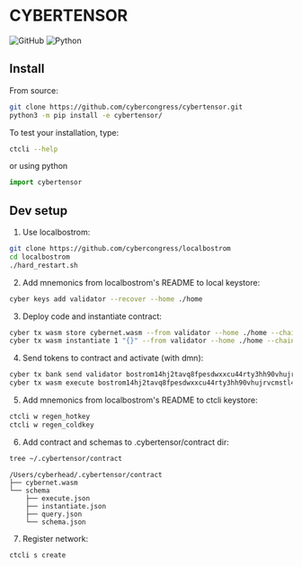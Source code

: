 # CYBERTENSOR
<p>
    <img alt="GitHub" src="https://img.shields.io/github/license/cybercongress/cybertensor">
    <img alt="Python" src="https://img.shields.io/badge/python-3.9%20%7C%203.10%20%7C%203.11-blue">
</p>

## Install

From source:
```bash
git clone https://github.com/cybercongress/cybertensor.git
python3 -m pip install -e cybertensor/
```

To test your installation, type:
```bash
ctcli --help
```
or using python
```python
import cybertensor
```


## Dev setup
1. Use localbostrom:
```bash
git clone https://github.com/cybercongress/localbostrom
cd localbostrom
./hard_restart.sh
```
2. Add mnemonics from localbostrom's README to local keystore:
```bash
cyber keys add validator --recover --home ./home
```
3. Deploy code and instantiate contract:
```bash
cyber tx wasm store cybernet.wasm --from validator --home ./home --chain-id localbostrom --gas 8000000 --broadcast-mode block -y --keyring-backend test
cyber tx wasm instantiate 1 "{}" --from validator --home ./home --chain-id localbostrom --gas 5000000 --label cybernet1 --admin bostrom1phaxpevm5wecex2jyaqty2a4v02qj7qm5n94ug --broadcast-mode block -y --keyring-backend test
```
4. Send tokens to contract and activate (with dmn):
```bash
cyber tx bank send validator bostrom14hj2tavq8fpesdwxxcu44rty3hh90vhujrvcmstl4zr3txmfvw9sww4mxt 1000000000000boot --home ./home --chain-id localbostrom --gas 500000 --broadcast-mode block -y --keyring-backend test
cyber tx wasm execute bostrom14hj2tavq8fpesdwxxcu44rty3hh90vhujrvcmstl4zr3txmfvw9sww4mxt '{"activate":{}}' --from validator --home ./home --chain-id localbostrom --gas 5000000 --broadcast-mode block -y --keyring-backend test
```
5. Add mnemonics from localbostrom's README to ctcli keystore:
```bash
ctcli w regen_hotkey
ctcli w regen_coldkey
```
6. Add contract and schemas to .cybertensor/contract dir:
```bash
tree ~/.cybertensor/contract 
```
```
/Users/cyberhead/.cybertensor/contract
├── cybernet.wasm
└── schema
    ├── execute.json
    ├── instantiate.json
    ├── query.json
    └── schema.json
````
7. Register network:
```bash
ctcli s create
```